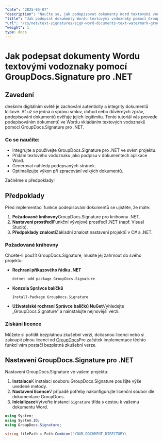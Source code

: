 ```yaml
---
"date": "2025-05-07"
"description": "Naučte se, jak podepisovat dokumenty Word textovými vodoznaky pomocí nástroje GroupDocs.Signature pro .NET a jak zajistit integritu a autenticitu dokumentu."
"title": "Jak podepsat dokumenty Wordu textovými vodoznaky pomocí GroupDocs.Signature pro .NET"
"url": "/cs/net/text-signatures/sign-word-documents-text-watermark-groupdocs-dotnet/"
"weight": 1
type: docs
---
```

# Jak podepsat dokumenty Wordu textovými vodoznaky pomocí GroupDocs.Signature pro .NET

## Zavedení
dnešním digitálním světě je zachování autenticity a integrity dokumentů klíčové. Ať už se jedná o správu smluv, dohod nebo důvěrných zpráv, podepisování dokumentů ověřuje jejich legitimitu. Tento tutoriál vás provede podepisováním dokumentů ve Wordu vkládáním textových vodoznaků pomocí GroupDocs.Signature pro .NET.

### Co se naučíte:
- Integrujte a používejte GroupDocs.Signature pro .NET ve svém projektu.
- Přidání textového vodoznaku jako podpisu v dokumentech aplikace Word.
- Generovat náhledy podepsaných stránek.
- Optimalizujte výkon při zpracování velkých dokumentů.

Začněme s předpoklady!

## Předpoklady
Před implementací funkce podepisování dokumentů se ujistěte, že máte:
1. **Požadované knihovny**GroupDocs.Signature pro knihovnu .NET.
2. **Nastavení prostředí**Funkční vývojové prostředí .NET (např. Visual Studio).
3. **Předpoklady znalostí**Základní znalost nastavení projektů v C# a .NET.

### Požadované knihovny
Chcete-li použít GroupDocs.Signature, musíte jej zahrnout do svého projektu:
- **Rozhraní příkazového řádku .NET**
  ```bash
  dotnet add package GroupDocs.Signature
  ```
- **Konzola Správce balíčků**
  ```
  Install-Package GroupDocs.Signature
  ```

- **Uživatelské rozhraní Správce balíčků NuGet**Vyhledejte „GroupDocs.Signature“ a nainstalujte nejnovější verzi.

### Získání licence
Můžete si pořídit bezplatnou zkušební verzi, dočasnou licenci nebo si zakoupit plnou licenci od [GroupDocs](https://purchase.groupdocs.com/buy)Pro začátek implementace těchto funkcí vám postačí bezplatná zkušební verze.

## Nastavení GroupDocs.Signature pro .NET
Nastavení GroupDocs.Signature ve vašem projektu:
1. **Instalace**K instalaci souboru GroupDocs.Signature použijte výše uvedené metody.
2. **Nastavení licence**V případě potřeby nakonfigurujte licenční soubor dle dokumentace GroupDocs.
3. **Inicializace**Vytvořte instanci `Signature` třída s cestou k vašemu dokumentu Word.

```csharp
using System;
using System.IO;
using GroupDocs.Signature;

string filePath = Path.Combine("YOUR_DOCUMENT_DIRECTORY\